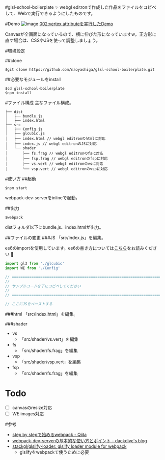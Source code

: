 #glsl-school-boilerplate :sparkles:
webgl editronで作成した作品をファイルをコピペして、Webで実行できるようにしたものです。

#Demo
![image](https://cloud.githubusercontent.com/assets/1988660/19225658/5456bf3e-8edb-11e6-80d1-f8a1a281f031.png)
[002:vertex attributeを実行したDemo](https://naoyashiga.github.io/glsl-school-boilerplate/dist/)

Canvasが全画面になっているので、横に伸びた形になっていますw。正方形に直す場合は、CSSやJSを使って調整しましょう。

#環境設定

##clone
```
$git clone https://github.com/naoyashiga/glsl-school-boilerplate.git
```

##必要なモジュールをinstall
```
$cd glsl-school-boilerplate
$npm install
```

#ファイル構成
主なファイル構成。
```
├── dist
│   ├── bundle.js
│   ├── index.html
├── src
│   ├── Config.js
│   ├── glcubic.js
│   ├── index.html // webgl editronのhtmlに対応
│   ├── index.js // webgl editronのJSに対応
│   └── shader
│       ├── fs.frag // webgl editronのfsに対応
│       ├── fsp.frag // webgl editronのfspに対応
│       ├── vs.vert // webgl editronのvsに対応
│       └── vsp.vert // webgl editronのvspに対応
```

#使い方
##起動
```
$npm start
```
webpack-dev-serverをinlineで起動。

##出力
```
$webpack
```
distフォルダ以下にbundle.js、index.htmlが出力。

##ファイルの変更
###JS
「src/index.js」を編集。

es6のimportを使用しています。es6の書き方については[こちら](http://postd.cc/es6-cheatsheet/#modules)をお読みください :bow:
```js
import gl3 from './glcubic'
import WE from './Config'

// ============================================================================
//
// サンプルコードを下にコピペしてください
//
// ============================================================================

// ここにJSをペーストする
```

###html
「src/index.html」を編集。

###shader
- vs
  - 「src/shader/vs.vert」を編集
- fs
  - 「src/shader/fs.frag」を編集
- vsp
  - 「src/shader/vsp.vert」を編集
- fsp
  - 「src/shader/fs.frag」を編集

# Todo

* [ ] canvasのresize対応
* [ ] WE.images対応

#参考
- [step by stepで始めるwebpack - Qiita](http://qiita.com/howdy39/items/48d85c430f90a21075cd)
- [webpack-dev-serverの基本的な使い方とポイント - dackdive's blog](http://dackdive.hateblo.jp/entry/2016/05/07/183335)
- [stackgl/glslify-loader: glslify loader module for webpack](https://github.com/stackgl/glslify-loader)
  - glslifyをwebpackで使うために必要

